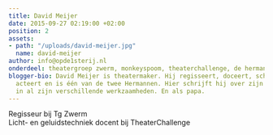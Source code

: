 ```yaml
---
title: David Meijer
date: 2015-09-27 02:19:00 +02:00
position: 2
assets:
- path: "/uploads/david-meijer.jpg"
  name: david-meijer
author: info@opde1sterij.nl
onderdeel: theatergroep zwerm, monkeyspoom, theaterchallenge, de hermannen
blogger-bio: David Meijer is theatermaker. Hij regisseert, doceert, schrijft, ontwerpt,
  acteert en is één van de twee Hermannen. Hier schrijft hij over zijn belevenissen
  in al zijn verschillende werkzaamheden. En als papa.
---
```


Regisseur bij Tg Zwerm  
Licht- en geluidstechniek docent bij TheaterChallenge